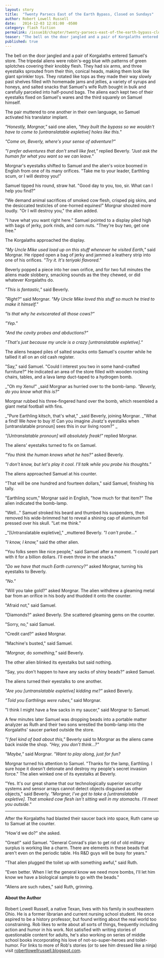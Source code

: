 ```yaml
---
layout: story
title:  "Twenty Parsecs East of the Earth Bypass, Closed on Sundays"
author: Robert Lowell Russell
date:   2014-12-03 12:01:00 -0500
category: flash fiction
permalink: /issue18/chapter/twenty-parsecs-east-of-the-earth-bypass-closed-on-sundays/
teaser: "The bell on the door jangled and a pair of Korgalaths entered Samuel's store."
published: true
---
```


The bell on the door jangled and a pair of Korgalaths entered Samuel's store. The tripedal aliens were robin's-egg blue with patterns of green splotches covering their knobby flesh. They had six arms, and three eyestalks sprouted from their thin, conical heads, making them look like giant sprinkler toys. They rotated like tops as they made their way slowly past shelves filled with homemade jams and jellies, a variety of syrups and honeys, and salted snacks that Samuel's wife Ruth bought in bulk and carefully parceled into half-pound bags. The aliens each kept two of their eyestalks fixed on Samuel's wares and the third squarely on Samuel himself.

The pair muttered to one another in their own language, so Samuel activated his translator implant.

_"Honestly, Morgnar,"_ said one alien, _"they built the bypass so we _wouldn't_ have to come to [untranslatable expletive] holes like this."_

_"Come on, Beverly, where's your sense of adventure?"_

_"I prefer adventures that don't smell like feet,"_ replied Beverly. _"Just ask the human for what you want so we can leave."_

Morgnar's eyestalks shifted to Samuel and the alien's voice boomed in English from one of its many orifices. "Take me to your leader, Earthling scum, or I will destroy you!"

Samuel tipped his round, straw hat. "Good day to you, too, sir. What can I help you find?"

"We demand animal sacrifices of smoked cow flesh, crisped pig skins, and the desiccated testicles of one-horned equines!" Morgnar shouted more loudly. "Or I will destroy you," the alien added.

"I have what you want right here." Samuel pointed to a display piled high with bags of jerky, pork rinds, and corn nuts. "They're buy two, get one free."

The Korgalaths approached the display.

_"My Uncle Mike used load up on this stuff whenever he visited Earth,"_ said Morgnar. He ripped open a bag of jerky and jammed a leathery strip into one of his orifices. _"Try it. It's teriyaki flavored."_

Beverly popped a piece into her own orifice, and for two full minutes the aliens made slobbery, smacking sounds as the they chewed, or did whatever Korgalaths do.

_"This is fantastic,"_ said Beverly.

_"Right?"_ said Morgnar. _"My Uncle Mike loved this stuff so much he tried to make it himself."_

_"Is that why he eviscerated all those cows?"_

_"Yep."_

_"And the cavity probes and abductions?"_

_"That's just because my uncle is a crazy [untranslatable expletive]."_

The aliens heaped piles of salted snacks onto Samuel's counter while he tallied it all on an old cash register.

"Say," said Samuel. "Could I interest you two in some hand-crafted furniture?" He indicated an area of the store filled with wooden rocking chairs, tables, and a lava lamp duct-taped to a hydrogen bomb.

_"Oh my Xenu!" _said Morgnar as hurried over to the bomb-lamp. _"Beverly, do you know what this is?"_

Morgnar rubbed his three-fingered hand over the bomb, which resembled a giant metal football with fins.

_"Pure Earthling kitsch, that's what," _said Beverly, joining Morgnar. _"What a find! We _have_ to buy it! Can you imagine Jivatz's eyestalks when [untranslatable pronoun] sees this in our living room?" _

_"[Untranslatable pronoun] will absolutely freak!"_ replied Morgnar.

The aliens' eyestalks turned to fix on Samuel.

_"You think the human knows what he has?"_ asked Beverly.

_"I don't know, but let's play it cool. I'll talk while you probe his thoughts."_

The aliens approached Samuel at his counter.

"That will be one hundred and fourteen dollars," said Samuel, finishing his tally.

"Earthling scum," Morgnar said in English, "how much for that item?" The alien indicated the bomb-lamp.

"Well…" Samuel stroked his beard and thumbed his suspenders, then removed his wide-brimmed hat to reveal a shining cap of aluminum foil pressed over his skull. "Let me think."

_"[Untranslatable expletive]," _muttered Beverly. _"I can't probe…"_

_"I know, I know,"_ said the other alien.

"You folks seem like nice people," said Samuel after a moment. "I could part with it for a billion dollars. I'll even throw in the snacks."

_"Do we have that much Earth currency?"_ asked Morgnar, turning his eyestalks to Beverly.

_"No."_

"Will you take gold?" asked Morgnar. The alien withdrew a gleaming metal bar from an orifice in his body and thudded it onto the counter.

"Afraid not," said Samuel.

"Diamonds?" asked Beverly. She scattered gleaming gems on the counter.

"Sorry, no," said Samuel.

"Credit card?" asked Morgnar.

"Machine's busted," said Samuel.

_"Morgnar,_ do _something,"_ said Beverly.

The other alien blinked its eyestalks but said nothing.

"Say, you don't happen to have any sacks of shiny beads?" asked Samuel.

The aliens turned their eyestalks to one another.

_"Are you [untranslatable expletive] kidding me?"_ asked Beverly.

_"Told you Earthlings were rubes,"_ said Morgnar.

"I think I might have a few sacks in my saucer," said Morgnar to Samuel.

A few minutes later Samuel was dropping beads into a portable matter analyzer as Ruth and their two sons wrestled the bomb-lamp into the Korgalaths' saucer parked outside the store.

_"I feel kind of bad about this,"_ Beverly said to Morgnar as the aliens came back inside the shop. _"Hey, you don't think…?"_

_"Maybe,"_ said Morgnar. _"Want to play along, just for fun?_

Morgnar turned his attention to Samuel. "Thanks for the lamp, Earthling. I sure hope it doesn't detonate and destroy my people's secret invasion force." The alien winked one of its eyestalks at Beverly.

"Yes. It's our great shame that our technologically superior security systems and sensor arrays cannot detect objects disguised as other objects," said Beverly. _"Morgnar, I've got to take a [untranslatable expletive]. That smoked cow flesh isn't sitting well in my stomachs. I'll meet you outside."_

----

After the Korgalaths had blasted their saucer back into space, Ruth came up to Samuel at the counter.

"How'd we do?" she asked.

"Great!" said Samuel. "General Conrad's plan to get rid of old military surplus is working like a charm. There are elements in these beads that aren't even on the periodic table. His R&D guys will be busy for years."

"That alien plugged the toilet up with something awful," said Ruth.

"Even better. When I let the general know we need more bombs, I'll let him know we have a biological sample to go with the beads."

"Aliens are such rubes," said Ruth, grinning.

#### About the Author

Robert Lowell Russell, a native Texan, lives with his family in southeastern Ohio. He is a former librarian and current nursing school student. He once aspired to be a history professor, but found writing about the real world too constraining. Rob likes to write about all sorts of things, frequently including action and humor in his work. Not satisfied with writing stories of questionable content for adults, he's also working on series of middle school books incorporating his love of not-so-super-heroes and toilet-humor. For links to more of Rob's stories (or to see him dressed like a ninja) visit [robertlowellrussell.blogspot.com](http://robertlowellrussell.blogspot.com).
